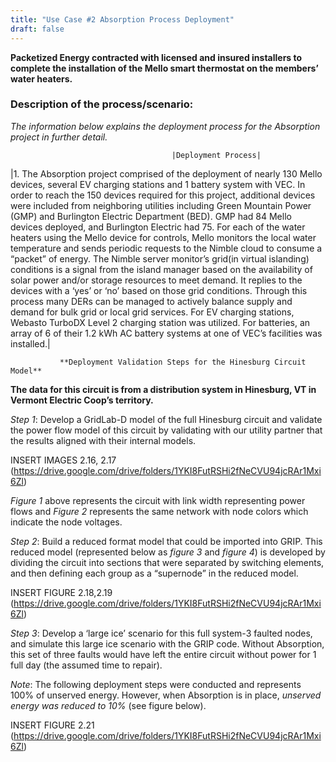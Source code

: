 ```yaml
---
title: "Use Case #2 Absorption Process Deployment"
draft: false
---
```

**Packetized Energy contracted with licensed and insured installers to complete the installation of the Mello smart thermostat on the members’ water heaters.**

### Description of the process/scenario:
*The information below explains the deployment process for the Absorption project in further detail.*

                                        |Deployment Process|                                         
|1. The Absorption project comprised of the deployment of nearly 130 Mello devices, several EV charging stations and 1 battery system with VEC.  In order to reach the 150 devices required for this project,  additional devices were included from neighboring utilities including Green Mountain Power (GMP) and Burlington Electric Department (BED). GMP had 84 Mello devices deployed, and Burlington Electric had 75. For each of the water heaters using the Mello device for controls, Mello monitors the local water temperature and sends periodic requests to the Nimble cloud to consume a “packet” of energy. The Nimble server monitor’s grid(in virtual islanding) conditions is a signal from the island manager based on the availability of solar power and/or storage resources to meet demand. It replies to the devices with a ‘yes’ or ‘no’ based on those grid conditions. Through this process many DERs can be managed to actively balance supply and demand for bulk grid or local grid services. For EV charging stations, Webasto TurboDX Level 2 charging station was utilized. For batteries, an array of 6 of their 1.2 kWh AC battery systems at one of VEC’s facilities was installed.|

               **Deployment Validation Steps for the Hinesburg Circuit Model**

**The data for this circuit is from a distribution system in Hinesburg, VT in Vermont Electric Coop’s territory.**

*Step 1*: Develop a GridLab-D model of the full Hinesburg circuit and validate the power flow model of this circuit by validating with our utility partner that the results aligned with their internal models.

INSERT IMAGES 2.16, 2.17
(https://drive.google.com/drive/folders/1YKI8FutRSHi2fNeCVU94jcRAr1Mxi6Zl)

 *Figure 1* above represents the circuit with link width representing power flows and *Figure 2* represents the same network with node colors which indicate the node voltages.

 *Step 2*: Build a reduced format model that could be imported into GRIP. This reduced model (represented below as *figure 3* and *figure 4*) is developed by dividing the circuit into sections that were separated by switching elements, and then defining each group as a “supernode” in the reduced model.

 INSERT FIGURE 2.18,2.19
 (https://drive.google.com/drive/folders/1YKI8FutRSHi2fNeCVU94jcRAr1Mxi6Zl)

*Step 3*:  Develop a ‘large ice’ scenario for this full system-3 faulted nodes, and simulate this large ice scenario with the GRIP code. Without Absorption, this set of three faults would have left the entire circuit without power for 1 full day (the assumed time to repair).

*Note*: The following deployment steps were conducted and represents 100% of unserved energy. However, when Absorption is in place, *unserved energy was reduced to 10%* (see figure below).

INSERT FIGURE 2.21
(https://drive.google.com/drive/folders/1YKI8FutRSHi2fNeCVU94jcRAr1Mxi6Zl)
